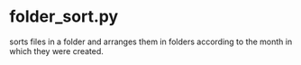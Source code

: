 # folder_sort.py
sorts files in a folder and arranges them in folders according to the month in which they were created. 
